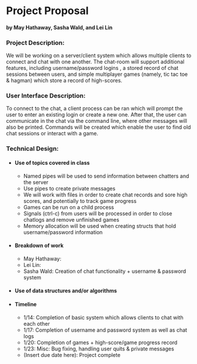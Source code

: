 # Project Proposal
#### by May Hathaway, Sasha Wald, and Lei Lin


### Project Description: 
We will be working on a server/client system which allows multiple clients to connect and chat with one another. The chat-room will support additional features, including username/password logins , a stored record of chat sessions between users, and simple multiplayer games (namely, tic tac toe & hagman) which store a record of high-scores.

### User Interface Description:
To connect to the chat, a client process can be ran which will prompt the user to enter an existing login or create a new one. After that, the user can communicate in the chat via the command line, where other messages will also be printed. Commands will be created which enable the user to find old chat sessions or interact with a game.

### Technical Design:
- #### Use of topics covered in class
  - Named pipes will be used to send information between chatters and the server
  - Use pipes to create private messages
  - We will work with files in order to create chat records and sore high scores, and potentially to track game progress
  - Games can be run on a child process
  - Signals (ctrl-c) from users will be processed in order to close chatlogs and remove unfinished games
  - Memory allocation will be used when creating structs that hold username/password information
- #### Breakdown of work
  - May Hathaway: 
  - Lei Lin: 
  - Sasha Wald: Creation of chat functionality + username & password system
- #### Use of data structures and/or algorithms
- #### Timeline
  - 1/14: Completion of basic system which allows clients to chat with each other
  - 1/17: Completion of username and password system as well as chat logs
  - 1/20: Completion of games + high-score/game progress record
  - 1/23: Misc: Bug fixing, handling user quits & private messages
  - (Insert due date here): Project complete
